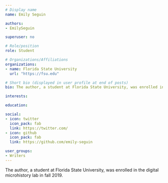 ```yaml
---
# Display name
name: Emily Seguin

authors:
- EmilySeguin

superuser: no

# Role/position
role: Student

# Organizations/Affiliations
organizations:
- name: Florida State University
  url: "https://fsu.edu"

# Short bio (displayed in user profile at end of posts)
bio: The author, a student at Florida State University, was enrolled in the digital microhistory lab in fall 2019.

interests:

education:

social:
- icon: twitter
  icon_pack: fab
  link: https://twitter.com/
- icon: github
  icon_pack: fab
  link: https://github.com/emily-seguin

user_groups: 
- Writers
---
```

The author, a student at Florida State University, was enrolled in the digital microhistory lab in fall 2019.
